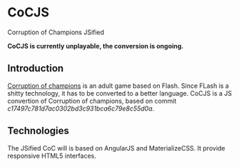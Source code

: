 # CoCJS
Corruption of Champions JSified

**CoCJS is currently unplayable, the conversion is ongoing.**
## Introduction
[Corruption of champions](https://github.com/herp-a-derp/Corruption-of-Champions) is an adult game based on Flash.
Since FLash is a shitty technology, it has to be converted to a better language.
CoCJS is a JS convertion of Corruption of champions, based on commit *c17497c781d7ac0302bd3c931bca6c79e8c55d0a*.
## Technologies
The JSified CoC will is based on AngularJS and MaterializeCSS.
It provide responsive HTML5 interfaces.
